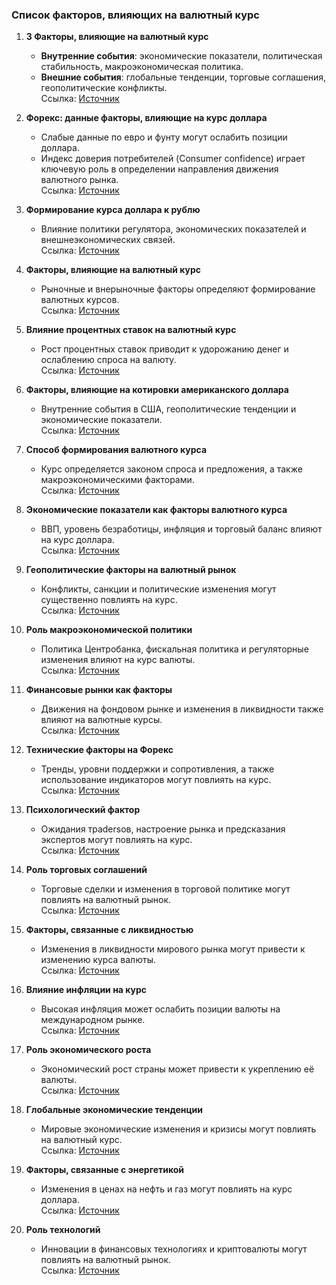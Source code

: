 ### Список факторов, влияющих на валютный курс

1. **3 Факторы, влияющие на валютный курс**  
   - **Внутренние события**: экономические показатели, политическая стабильность, макроэкономическая политика.  
   - **Внешние события**: глобальные тенденции, торговые соглашения, геополитические конфликты.  
   Ссылка: [Источник](https://vfinansah.com/money/ot-chego-zavisit-kurs-dollara)

2. **Форекс: данные факторы, влияющие на курс доллара**  
   - Слабые данные по евро и фунту могут ослабить позиции доллара.  
   - Индекс доверия потребителей (Consumer confidence) играет ключевую роль в определении направления движения валютного рынка.  
   Ссылка: [Источник](https://academyfx.ru/article/blogi/498-faktory-vliyayushchie-na-kurs-dollara)

3. **Формирование курса доллара к рублю**  
   - Влияние политики регулятора, экономических показателей и внешнеэкономических связей.  
   Ссылка: [Источник](https://vfinansah.com/money/ot-chego-zavisit-kurs-dollara)

4. **Факторы, влияющие на валютный курс**  
   - Рыночные и внерыночные факторы определяют формирование валютных курсов.  
   Ссылка: [Источник](https://articles.opexflow.com/currency/factors-affecting-the-exchange-rate.htm)

5. **Влияние процентных ставок на валютный курс**  
   - Рост процентных ставок приводит к удорожанию денег и ослаблению спроса на валюту.  
   Ссылка: [Источник](https://studme.org/161678/ekonomika/faktory_vliyayuschie_valyutnyy_kurs)

6. **Факторы, влияющие на котировки американского доллара**  
   - Внутренние события в США, геополитические тенденции и экономические показатели.  
   Ссылка: [Источник](https://myfin.by/article/forex/factors-influecing-american-dollar-rates)

7. **Способ формирования валютного курса**  
   - Курс определяется законом спроса и предложения, а также макроэкономическими факторами.  
   Ссылка: [Источник](https://forex.md/kurs-dollara-v-ukraine/)

8. **Экономические показатели как факторы валютного курса**  
   - ВВП, уровень безработицы, инфляция и торговый баланс влияют на курс доллара.  
   Ссылка: [Источник](https://forex.md/kurs-dollara-v-ukraine/)

9. **Геополитические факторы на валютный рынок**  
   - Конфликты, санкции и политические изменения могут существенно повлиять на курс.  
   Ссылка: [Источник](https://forex.md/kurs-dollara-v-ukraine/)

10. **Роль макроэкономической политики**  
    - Политика Центробанка, фискальная политика и регуляторные изменения влияют на курс валюты.  
    Ссылка: [Источник](https://vfinansah.com/money/ot-chego-zavisit-kurs-dollara)

11. **Финансовые рынки как факторы**  
    - Движения на фондовом рынке и изменения в ликвидности также влияют на валютные курсы.  
    Ссылка: [Источник](https://articles.opexflow.com/currency/factors-affecting-the-exchange-rate.htm)

12. **Технические факторы на Форекс**  
    - Тренды, уровни поддержки и сопротивления, а также использование индикаторов могут повлиять на курс.  
    Ссылка: [Источник](https://academyfx.ru/article/blogi/498-faktory-vliyayushchie-na-kurs-dollara)

13. **Психологический фактор**  
    - Ожидания трadersов, настроение рынка и предсказания экспертов могут повлиять на курс.  
    Ссылка: [Источник](https://myfin.by/article/forex/factors-influecing-american-dollar-rates)

14. **Роль торговых соглашений**  
    - Торговые сделки и изменения в торговой политике могут повлиять на валютный рынок.  
    Ссылка: [Источник](https://articles.opexflow.com/currency/factors-affecting-the-exchange-rate.htm)

15. **Факторы, связанные с ликвидностью**  
    - Изменения в ликвидности мирового рынка могут привести к изменению курса валюты.  
    Ссылка: [Источник](https://vfinansah.com/money/ot-chego-zavisit-kurs-dollara)

16. **Влияние инфляции на курс**  
    - Высокая инфляция может ослабить позиции валюты на международном рынке.  
    Ссылка: [Источник](https://forex.md/kurs-dollara-v-ukraine/)

17. **Роль экономического роста**  
    - Экономический рост страны может привести к укреплению её валюты.  
    Ссылка: [Источник](https://vfinansah.com/money/ot-chego-zavisit-kurs-dollara)

18. **Глобальные экономические тенденции**  
    - Мировые экономические изменения и кризисы могут повлиять на валютный курс.  
    Ссылка: [Источник](https://forex.md/kurs-dollara-v-ukraine/)

19. **Факторы, связанные с энергетикой**  
    - Изменения в ценах на нефть и газ могут повлиять на курс доллара.  
    Ссылка: [Источник](https://articles.opexflow.com/currency/factors-affecting-the-exchange-rate.htm)

20. **Роль технологий**  
    - Инновации в финансовых технологиях и криптовалюты могут повлиять на валютный рынок.  
    Ссылка: [Источник](https://vfinansah.com/money/ot-chego-zavisit-kurs-dollara)
